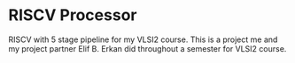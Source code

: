 # RISCV Processor
RISCV with 5 stage pipeline for my VLSI2 course.
This is a project me and my project partner Elif B. Erkan did throughout a semester for VLSI2 course.
